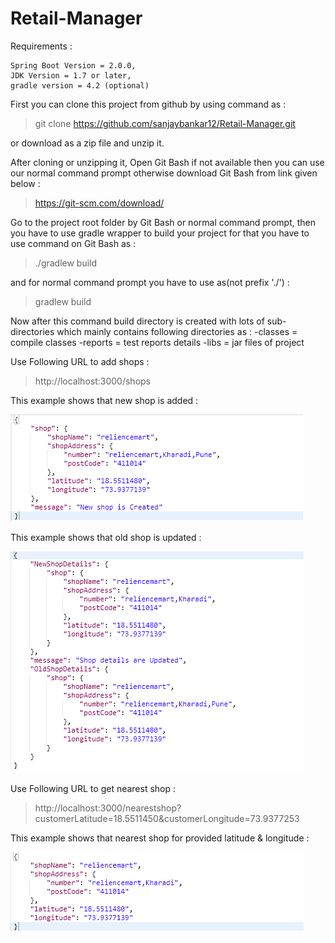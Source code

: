 # Retail-Manager

Requirements :

    Spring Boot Version = 2.0.0,
    JDK Version = 1.7 or later,
    gradle version = 4.2 (optional)

First you can clone this project from github by using command as :
>git clone https://github.com/sanjaybankar12/Retail-Manager.git

or download as a zip file and unzip it.

After cloning or unzipping it, Open Git Bash if not available then you can use our normal command prompt otherwise download Git Bash from link given below : 
>https://git-scm.com/download/

Go to the project root folder by Git Bash or normal command prompt, then you have to use gradle wrapper to build your project for that you have to use command on Git Bash as :
>./gradlew build

and for normal command prompt you have to use as(not prefix './') :
>gradlew build

Now after this command build directory is created with lots of sub-directories which mainly contains following directories as :
-classes = compile classes
-reports = test reports details
-libs = jar files of project

Use Following URL to add shops :
> http://localhost:3000/shops

This example shows that new shop is added : 

![alt text](https://github.com/sanjaybankar12/Retail-Manager/blob/master/new_shop.png)

This example shows that old shop is updated : 

![alt text](https://github.com/sanjaybankar12/Retail-Manager/blob/master/upd_shop.png)

Use Following URL to get nearest shop :
> http://localhost:3000/nearestshop?customerLatitude=18.5511450&customerLongitude=73.9377253

This example shows that nearest shop for provided latitude & longitude : 

![alt text](https://github.com/sanjaybankar12/Retail-Manager/blob/master/near_shop.png)

